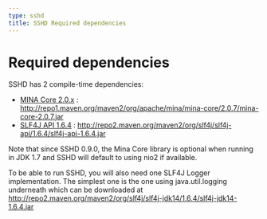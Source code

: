 ```yaml
---
type: sshd
title: SSHD Required dependencies
---
```


# Required dependencies

SSHD has 2 compile-time dependencies:

* [MINA Core 2.0.x](http://repo1.maven.org/maven2/org/apache/mina/mina-core/2.0.7/mina-core-2.0.7.jar) : http://repo1.maven.org/maven2/org/apache/mina/mina-core/2.0.7/mina-core-2.0.7.jar
* [SLF4J API 1.6.4](http://repo2.maven.org/maven2/org/slf4j/slf4j-api/1.6.4/slf4j-api-1.6.4.jar) : http://repo2.maven.org/maven2/org/slf4j/slf4j-api/1.6.4/slf4j-api-1.6.4.jar

Note that since SSHD 0.9.0, the Mina Core library is optional when running in JDK 1.7 and SSHD will default to using nio2 if available.

To be able to run SSHD, you will also need one SLF4J Logger implementation. The simplest one is the one using java.util.logging underneath which can be downloaded at <http://repo2.maven.org/maven2/org/slf4j/slf4j-jdk14/1.6.4/slf4j-jdk14-1.6.4.jar>
